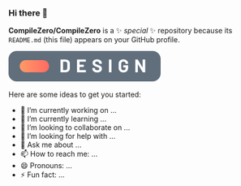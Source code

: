 ### Hi there 👋

**CompileZero/CompileZero** is a ✨ _special_ ✨ repository because its `README.md` (this file) appears on your GitHub profile.

<p align="center">

![Hello](bdg_des_2.svg)

</p>


Here are some ideas to get you started:

- 🔭 I’m currently working on ...
- 🌱 I’m currently learning ...
- 👯 I’m looking to collaborate on ...
- 🤔 I’m looking for help with ...
- 💬 Ask me about ...
- 📫 How to reach me: ...
- 😄 Pronouns: ...
- ⚡ Fun fact: ...
